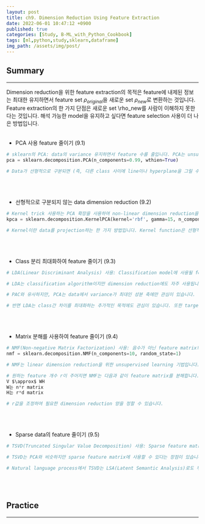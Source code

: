 ```yaml
---
layout: post
title: ch9. Dimension Reduction Using Feature Extraction
date: 2022-06-01 10:47:12 +0900
published: true
categories: [Study, B-ML_with_Python_Cookbook]
tags: [ml,python,study,sklearn,dataframe]
img_path: /assets/img/post/
---
```


## Summary
***

 Dimension reduction을 위한 feature extraction의 목적은 feature에 내제된 정보는 최대한 유지하면서 feature set $\rho_{original}$을 새로운 set $\rho_{new}$로 변환하는 것입니다. Feature extraction의 한 가지 단점은 새로운 set \rho_new를 사람이 이해하지 못한다는 것입니다. 해석 가능한 model을 유지하고 싶다면 feature selection 사용이 더 나은 방법입니다. 
 <br><br>


 * PCA 사용 feature 줄이기 (9.1)

```python
# sklearn의 PCA: data의 variance 유지하면서 feature 수를 줄입니다. PCA는 unsupervised learning으로 target vector 정보를 사용하지 않고 feature matrix만 사용합니다.
pca = sklearn.decomposition.PCA(n_components=0.99, wthien=True)

# Data가 선형적으로 구분되면 (즉, 다른 class 사이에 line이나 hyperplane을 그릴 수 있다면) PCA가 잘 동작합니다.
```
<br><br>


 * 선형적으로 구분되지 않는 data dimension reduction (9.2)

```python
# Kernel trick 사용하는 PCA 확장을 사용하여 non-linear dimension reduction을 수행합니다.
kpca = sklearn.decomposition.KernelPCA(kernel='rbf', gamma=15, n_components=1)

# Kernel이란 data를 projection하는 한 가지 방법입니다. Kernel function은 선형적으로 구분되지 않는 data를 고차원으로 projection 시킵니다.
```
<br><br>


 * Class 분리 최대화하여 feature 줄이기 (9.3)

```python
# LDA(Linear Discriminant Analysis) 사용: Classification model에 사용될 feature를 줄입니다. LDA 사용하여 class를 최대한 분리하는 성분 축으로 feature를 projection 합니다.

# LDA는 classification algorithm이지만 dimension reduction에도 자주 사용됩니다.

# PAC와 유사하지만, PCA는 data에서 variance가 최대인 성분 축에만 관심이 있습니다.

# 반면 LDA는 class간 차이를 최대화하는 추가적인 목적에도 관심이 있습니다. 또한 target vector를 사용합니다.
```
<br><br>


 * Matrix 분해를 사용하여 feature 줄이기 (9.4)

```python
# NMF(Non-negative Matrix Factorization) 사용: 음수가 아닌 feature matrix의 dimension reduction을 합니다.
nmf = sklearn.decomposition.NMF(n_components=10, random_state=1)

# NMF는 linear dimension reduction을 위한 unsupervised learning 기법입니다.

# 원하는 feature 개수 r이 주어지면 NMF는 다음과 같이 feature matrix를 분해합니다.
V $\approx$ WH
W는 n*r matrix
H는 r*d matrix

# r값을 조정하여 필요한 dimension reduction 양을 정할 수 있습니다.
```
<br><br>


 * Sparse data의 feature 줄이기 (9.5)

```python
# TSVD(Truncated Singular Value Decomposition) 사용: Sparse feature matrix의 dimension reduction을 합니다.

# TSVD는 PCA와 비슷하지만 sparse feature matrix에 사용할 수 있다는 장점이 있습니다.

# Natural language process에서 TSVD는 LSA(Latent Semantic Analysis)로도 부릅니다.
```
<br><br>


## Practice
***

<script src="https://gist.github.com/hubert-bioinformatics/dc0d3dde0a8a5ed22ba8ed0af9a8aef9.js"></script>